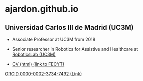 # ajardon.github.io
## Universidad Carlos III de Madrid (UC3M) 
* Associate Professor at UC3M from 2018

* Senior researcher in Robotics for Assistive and Healthcare at [RoboticsLab (UC3M)](roboticslab.uc3m.es)

* [CV (html) (link to FECYT)](https://cvn.fecyt.es/editor/downloadPdfHistory/cvn_202201071955469270001641581876314.pdf)

[ORCID 0000-0002-3734-7492 (Link)](https://orcid.org/0000-0002-3734-7492)
